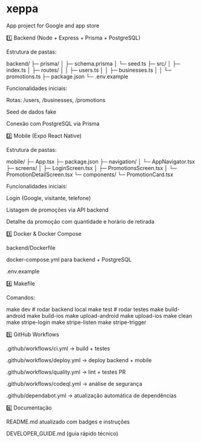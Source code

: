 # xeppa
App project for Google and app store



1️⃣ Backend (Node + Express + Prisma + PostgreSQL)

Estrutura de pastas:

backend/
 ├─ prisma/
 │   ├─ schema.prisma
 │   └─ seed.ts
 ├─ src/
 │   ├─ index.ts
 │   ├─ routes/
 │   │   ├─ users.ts
 │   │   ├─ businesses.ts
 │   │   └─ promotions.ts
 ├─ package.json
 └─ .env.example


Funcionalidades iniciais:

Rotas: /users, /businesses, /promotions

Seed de dados fake

Conexão com PostgreSQL via Prisma

2️⃣ Mobile (Expo React Native)

Estrutura de pastas:

mobile/
 ├─ App.tsx
 ├─ package.json
 ├─ navigation/
 │   └─ AppNavigator.tsx
 ├─ screens/
 │   ├─ LoginScreen.tsx
 │   ├─ PromotionsScreen.tsx
 │   └─ PromotionDetailScreen.tsx
 └─ components/
     └─ PromotionCard.tsx


Funcionalidades iniciais:

Login (Google, visitante, telefone)

Listagem de promoções via API backend

Detalhe da promoção com quantidade e horário de retirada

3️⃣ Docker & Docker Compose

backend/Dockerfile

docker-compose.yml para backend + PostgreSQL

.env.example

4️⃣ Makefile

Comandos:

make dev         # rodar backend local
make test        # rodar testes
make build-android
make build-ios
make upload-android
make upload-ios
make clean
make stripe-login
make stripe-listen
make stripe-trigger

5️⃣ GitHub Workflows

.github/workflows/ci.yml → build + testes

.github/workflows/deploy.yml → deploy backend + mobile

.github/workflows/quality.yml → lint + testes PR

.github/workflows/codeql.yml → análise de segurança

.github/dependabot.yml → atualização automática de dependências

6️⃣ Documentação

README.md atualizado com badges e instruções

DEVELOPER_GUIDE.md (guia rápido técnico)
